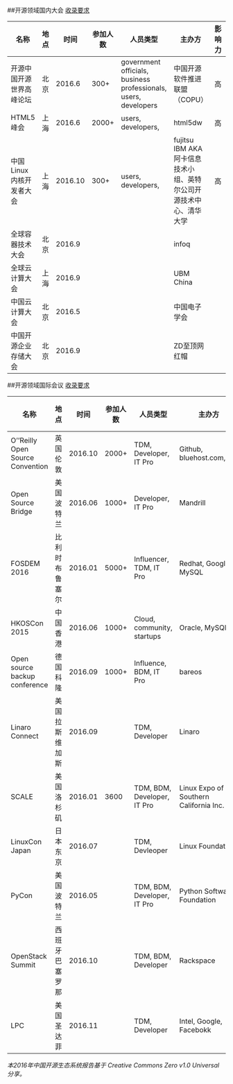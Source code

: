 ##开源领域国内大会
[收录要求](README.md#国内会议录入标准)

| 名称                                                   	| 地点                              	| 时间                               	| 参加人数 	| 人员类型                                                                            	| 主办方                                                            	| 影响力 	| 主流媒介                                                                                                                      	| 网址                                                                            	|
|--------------------------------------------------------	|-----------------------------------	|------------------------------------	|----------	|-------------------------------------------------------------------------------------	|-------------------------------------------------------------------	|--------	|-------------------------------------------------------------------------------------------------------------------------------	|---------------------------------------------------------------------------------	|
| 开源中国开源世界高峰论坛                                  | 北京                                 	| 2016.6                	| 300+      | government officials, business professionals, users, developers                      	| 中国开源软件推进联盟（COPU）                                         	| 高       	|                                                                                                                               	| http://special.csdncms.csdn.net/160407/                                                               	|
| HTML5峰会                                              	| 上海                  	| 2016.6                              	| 2000+    	| users, developers,                                                                  	| html5dw                                                           	| 高     	| w3ctechcsdnIT168                                                                                                              	| http://www.techweb.com.cn/news/2016-05-09/2329419.shtml                                                        	|
| 中国Linux内核开发者大会                                	| 上海              	| 2016.10                              	| 300+     	| users, developers,                                                                  	| fujitsu IBM AKA阿卡信息技术小组、英特尔公司开源技术中心、清华大学 	| 高     	| 水木社区内核版哲思自由软件社区CSDNCSIP开源中国社区龙芯俱乐部南京Linux用户组普智教育                                           	| http://www.ckernel.org/                                                         	|
| 全球容器技术大会                                   	| 北京       	| 2016.9                  	|     	| 	| infoq                                                  	|        	|                                                                                                                               	| http://www.cnutcon.com/           	|
| 全球云计算大会                                   	| 上海       	| 2016.9                  	|     	| 	| UBM China                                                  	|        	|                                                                                                                               	| http://www.cloudconnectevent.cn/           	|
| 中国云计算大会                                   	| 北京       	| 2016.5                  	|     	| 	| 中国电子学会                                                  	|        	|                                                                                                                               	| http://www.ciecloud.org/2016           	|
| 中国开源企业存储大会                                   	| 北京       	| 2016.9                  	|     	| 	| ZD至顶网 红帽                                                  	|        	|                                                                                                                               	| http://www.ctoutiao.com/81005.html	|


##开源领域国际会议
[收录要求](README.md#国外会议录入标准)

| 名称                                  	| 地点       	| 时间    	| 参加人数 	| 人员类型                    	                | 主办方                                 	| 影响力 	| 主流媒介           	| 网络                                    	|
|---------------------------------------	|------------	|---------	|----------	|----------------------------------------------	|----------------------------------------	|--------	|--------------------	|-----------------------------------------	|
| O’’Reilly Open Source Convention      	| 英国伦敦     	| 2016.10 	| 2000+    	| TDM, Developer, IT Pro      	                | Github, bluehost.com,IBM               	| 高     	| O’Rrilly Media     	| http://conferences.oreilly.com/oscon/open-source-eu   	|
| Open Source Bridge                    	| 美国波特兰     	| 2016.06 	| 1000+    	| Developer, IT Pro           	                | Mandrill                               	| 高     	| Open Source Bridge 	| http://opensourcebridge.org/attend      	|
| FOSDEM 2016                           	| 比利时布鲁塞尔   	| 2016.01 	| 5000+    	| Influencer, TDM, IT Pro     	                | Redhat, Google, MySQL                  	| 高     	| Redhat,et al       	| https://fosdem.org/2016/                	|
| HKOSCon 2015                          	| 中国香港       	| 2016.06 	| 1000+    	| Cloud, community, startups  	                | Oracle, MySQL                          	| 高     	| Oracle             	| https://2016.opensource.hk/             	|
| Open source backup conference         	|  德国科隆          	| 2016.09 	| 1000+    	| Influence, BDM, IT Pro                    	| bareos                                 	| 高     	| Linux Magazine     	| http://osbconf.org            	|
| Linaro Connect                        	| 美国拉斯维加斯       	| 2016.09 	|          	| TDM, Developer              	                | Linaro                                 	| 高     	| Linux Journal      	| http://connect.linaro.org               	|
| SCALE                                 	| 美国洛杉矶     	| 2016.01 	|     3600     	| TDM, BDM, Developer, IT Pro 	                | Linux Expo of Southern California Inc. 	| 高     	| Linux Magazine     	| http://www.socallinuxexpo.org/scale/14x 	|
| LinuxCon Japan                        	| 日本东京       	| 2016.07 	|          	| TDM, Devleoper              	                | Linux Foundation                       	| 高     	| Linux Journal, LWN 	| http://events.linuxfoundation.org/events/linuxcon-japan                                        	|
| PyCon                                 	| 美国波特兰   	| 2016.05 	|          	| TDM, BDM, Developer, IT Pro 	                | Python Software Foundation             	| 高     	| PyCoders           	| https://us.pycon.org/2016/              	|
| OpenStack Summit                      	| 西班牙巴塞罗那     	| 2016.10 	|          	| TDM, BDM, Developer         	                | Rackspace                              	| 高     	|                    	| https://www.openstack.org/summit/       	|
| LPC                                   	| 美国圣达菲     	| 2016.11 	|          	| TDM, Developer              	                | Intel, Google, Facebokk                	| 高     	| LWN                	| http://linuxplumbersconf.org            	|


*本2016年中国开源生态系统报告基于 Creative Commons Zero v1.0 Universal 分享。*
